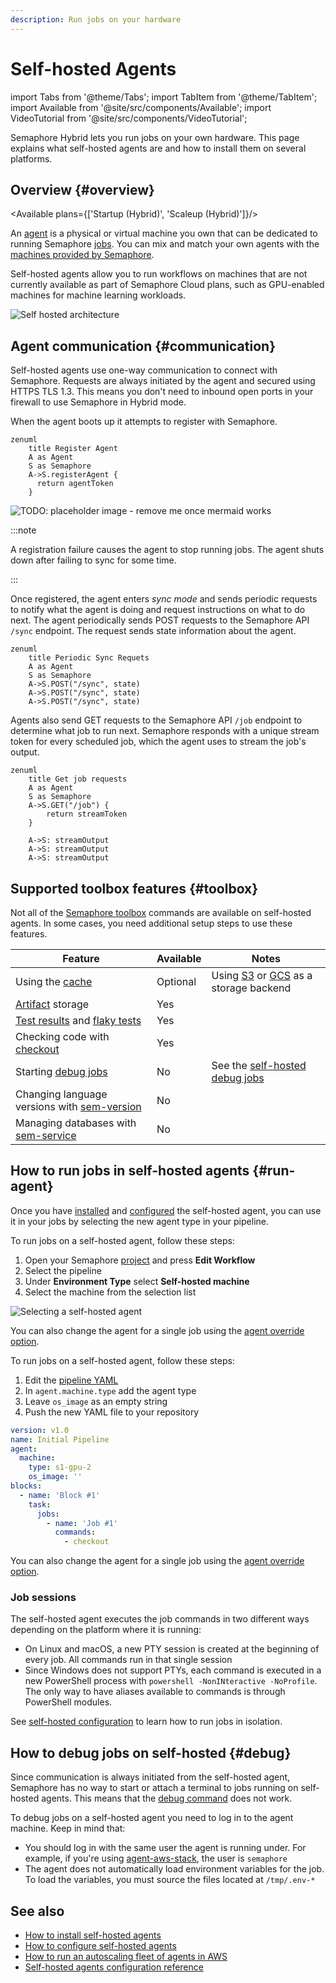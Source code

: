 ```yaml
---
description: Run jobs on your hardware
---
```


# Self-hosted Agents

import Tabs from '@theme/Tabs';
import TabItem from '@theme/TabItem';
import Available from '@site/src/components/Available';
import VideoTutorial from '@site/src/components/VideoTutorial';

Semaphore Hybrid lets you run jobs on your own hardware. This page explains what self-hosted agents are and how to install them on several platforms.

## Overview {#overview}

<Available plans={['Startup (Hybrid)', 'Scaleup (Hybrid)']}/>

An [agent](./pipelines#agents) is a physical or virtual machine you own that can be dedicated to running Semaphore [jobs](./jobs). You can mix and match your own agents with the [machines provided by Semaphore](../reference/machine-types).

Self-hosted agents allow you to run workflows on machines that are not currently available as part of Semaphore Cloud plans, such as GPU-enabled machines for machine learning workloads.

![Self hosted architecture](./img/self-hosted-overview.jpg)

## Agent communication {#communication}

Self-hosted agents use one-way communication to connect with Semaphore. Requests are always initiated by the agent and secured using HTTPS TLS 1.3. This means you don't need to inbound open ports in your firewall to use Semaphore in Hybrid mode.

When the agent boots up it attempts to register with Semaphore.


```mermaid
zenuml
    title Register Agent
    A as Agent
    S as Semaphore
    A->S.registerAgent {
      return agentToken
    }
```

![TODO: placeholder image - remove me once mermaid works](./img/mermaid-register-agent.jpg)

:::note

A registration failure causes the agent to stop running jobs. The agent shuts down after failing to sync for some time.

:::

Once registered, the agent enters *sync mode* and sends periodic requests to notify what the agent is doing and request instructions on what to do next. The agent periodically sends POST requests to the Semaphore API `/sync` endpoint. The request sends state information about the agent.

```mermaid
zenuml
    title Periodic Sync Requets
    A as Agent
    S as Semaphore
    A->S.POST("/sync", state)
    A->S.POST("/sync", state)
    A->S.POST("/sync", state)
```

Agents also send GET requests to the Semaphore API `/job` endpoint to determine what job to run next. Semaphore responds with a unique stream token for every scheduled job, which the agent uses to stream the job's output.

```mermaid
zenuml
    title Get job requests
    A as Agent
    S as Semaphore
    A->S.GET("/job") {
        return streamToken
    }

    A->S: streamOutput
    A->S: streamOutput
    A->S: streamOutput
```

## Supported toolbox features {#toolbox}

Not all of the [Semaphore toolbox](../reference/toolbox) commands are available on self-hosted agents. In some cases, you need additional setup steps to use these features.

| Feature                                     | Available | Notes                                           |
|---------------------------------------------|-----------|-------------------------------------------------|
| Using the [cache](../reference/toolbox#cache)                                   | Optional | Using [S3](./self-hosted-configure#cache-s3) or [GCS](./self-hosted-configure#cache-gcp) as a storage backend |
| [Artifact](./artifacts) storage                                                 | Yes |                                           |
| [Test results](./tests/test-reports) and [flaky tests](./tests/flaky-tests)     | Yes |                                           |
| Checking code with [checkout](../reference/toolbox#checkout)                    | Yes |                                           |
| Starting [debug jobs](./jobs#debug-jobs)                                        | No  | See the [self-hosted debug jobs](#debug)  |
| Changing language versions with [sem-version](../reference/toolbox#sem-version) | No  |                                           |
| Managing databases with [sem-service](../reference/toolbox#sem-service)         | No  |                                           |

## How to run jobs in self-hosted agents {#run-agent}

Once you have [installed](./self-hosted-install) and [configured](./self-hosted-configure) the self-hosted agent, you can use it in your jobs by selecting the new agent type in your pipeline.

<Tabs groupId="editor-yaml">
<TabItem value="editor" label="Editor">

To run jobs on a self-hosted agent, follow these steps:

1. Open your Semaphore [project](./projects) and press **Edit Workflow**
2. Select the pipeline
3. Under **Environment Type** select **Self-hosted machine**
4. Select the machine from the selection list

![Selecting a self-hosted agent](./img/use-self-hosted-agent.jpg)

You can also change the agent for a single job using the [agent override option](./jobs#agent-override).

</TabItem>
<TabItem value="yaml" label="YAML">

To run jobs on a self-hosted agent, follow these steps:

1. Edit the [pipeline YAML](./pipelines)
2. In `agent.machine.type` add the agent type
3. Leave `os_image` as an empty string
4. Push the new YAML file to your repository

```yaml title="Semaphore pipeline"
version: v1.0
name: Initial Pipeline
agent:
  machine:
    type: s1-gpu-2
    os_image: ''
blocks:
  - name: 'Block #1'
    task:
      jobs:
        - name: 'Job #1'
          commands:
            - checkout
```

You can also change the agent for a single job using the [agent override option](./jobs#agent-override).

</TabItem>
</Tabs>

### Job sessions

The self-hosted agent executes the job commands in two different ways depending on the platform where it is running:

- On Linux and macOS, a new PTY session is created at the beginning of every job. All commands run in that single session
- Since Windows does not support PTYs, each command is executed in a new PowerShell process with `powershell -NonINteractive -NoProfile`. The only way to have aliases available to commands is through PowerShell modules.

See [self-hosted configuration](./self-hosted-configure#isolate-jobs) to learn how to run jobs in isolation.

## How to debug jobs on self-hosted {#debug}

Since communication is always initiated from the self-hosted agent, Semaphore has no way to start or attach a terminal to jobs running on self-hosted agents. This means that the [debug command](./jobs#debug-jobs) does not work. 

To debug jobs on a self-hosted agent you need to log in to the agent machine. Keep in mind that:

- You should log in with the same user the agent is running under. For example, if you're using [agent-aws-stack](https://github.com/renderedtext/agent-aws-stack), the user is `semaphore`
- The agent does not automatically load environment variables for the job. To load the variables, you must source the files located at `/tmp/.env-*`

## See also

- [How to install self-hosted agents](./self-hosted-install)
- [How to configure self-hosted agents](./self-hosted-configure)
- [How to run an autoscaling fleet of agents in AWS](./self-hosted-aws)
- [Self-hosted agents configuration reference](../reference/self-hosted-config)

